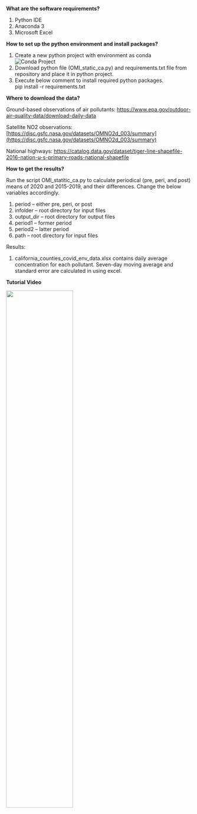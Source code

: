 **What are the software requirements?**

1. Python IDE
2. Anaconda 3
3. Microsoft Excel

**How to set up the python environment and install packages?**
1. Create a new python project with environment as conda
![Conda Project](https://github.com/stccenter/COVID-19/blob/master/analysis/CA%20-%20Air%20Pollution/Screenshots/conda.png)
2. Download python file (OMI_static_ca.py) and requirements.txt file from repository and place it in python project.
3. Execute below comment to install required python packages.<br/>
    pip install -r requirements.txt

**Where to download the data?**

Ground-based observations of air pollutants: https://www.epa.gov/outdoor-air-quality-data/download-daily-data

Satellite NO2 observations: [https://disc.gsfc.nasa.gov/datasets/OMNO2d_003/summary](https://disc.gsfc.nasa.gov/datasets/OMNO2d_003/summary)

National highways: https://catalog.data.gov/dataset/tiger-line-shapefile-2016-nation-u-s-primary-roads-national-shapefile

**How to get the results?**

Run the script OMI_statitic_ca.py to calculate periodical (pre, peri, and post) means of 2020 and 2015-2019, and their differences. Change the below variables accordingly.

1. period – either pre, peri, or post
2. infolder – root directory for input files
3. output_dir – root directory for output files
4. period1 – former period
5. period2 – latter period
6. path – root directory for input files

Results:

1. california_counties_covid_env_data.xlsx contains daily average concentration for each pollutant. Seven-day moving average and standard error are calculated in using excel.

**Tutorial Video**

[<img src="https://github.com/stccenter/COVID-19/blob/master/analysis/CA%20-%20Air%20Pollution/Screenshots/Screenshot%20for%20video.png" width="60%">](https://www.youtube.com/watch?v=hwQF3_ZJSJY)
